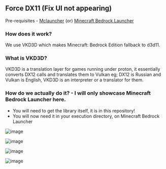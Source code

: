 ## Force DX11 (Fix UI not appearing)

Pre-requisites - [Mclauncher](https://github.com/MCMrARM/mc-w10-version-launcher/releases/tag/0.4.0) (or) [Minecraft Bedrock Launcher](https://bedrocklauncher.github.io/)
### How does it work?

We use VKD3D which makes Minecraft: Bedrock Edition fallback to d3d11.
### What is VKD3D?

VKD3D is a translation layer for games running under proton, it essentially converts DX12 calls and translates them to Vulkan eg; DX12 is Russian and Vulkan is English, VKD3D is an interpreter or a translator for them.

### How do we actually do it? - I will only showcase Minecraft Bedrock Launcher here.

* You will need to get the library itself, it is in this repository!
* You will now need it in your execution directory, on Minecraft Bedrock Launcher

![image](https://github.com/Hzqkii/DX11-Bedrock-Guide/assets/128440086/a2e32e2e-8df1-46cd-9644-f7319e972e60)

![image](https://github.com/Hzqkii/DX11-Bedrock-Guide/assets/128440086/3f0236a1-d816-48e9-90f8-0664276185a1)

![image](https://github.com/Hzqkii/DX11-Bedrock-Guide/assets/128440086/6d19e32a-ad76-4bad-ae9e-f769c711105b)

![image](https://github.com/Hzqkii/DX11-Bedrock-Guide/assets/128440086/cd556851-76ce-4965-9a67-4899cf1c9cc0)
